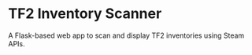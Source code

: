 # TF2 Inventory Scanner

A Flask-based web app to scan and display TF2 inventories using Steam APIs.
